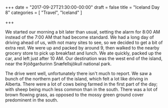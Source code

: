 +++
date = "2017-09-27T21:30:00-00:00"
draft = false
title = "Iceland Day 8"
categories = [ "Travel", "Iceland" ]

+++

We started our morning a bit later than usual, setting the alarm for 8:00 AM instead of the 7:00 AM that had become standard. We had a long day of driving ahead of us, with not many sites to see, so we decided to get a bit of extra rest. We were up and packed by around 9, then walked to the nearby grocery store to pick up breakfast and lunch. We ate quickly, packed up the car, and left just after 10 AM. Our destination was the west end of the island, near the Þjóðgarðurinn Snæfellsjökull national park.

The drive went well, unfortunately there isn't much to report. We saw a bunch of the northern part of the island, which felt a lot like driving in Alberta. There were a lot of cows being farmed in the first part of the day; with sheep being much less common than in the south. There was a lot of brown flowing grass, as opposed to the mossy green ground cover predominent in the south.

